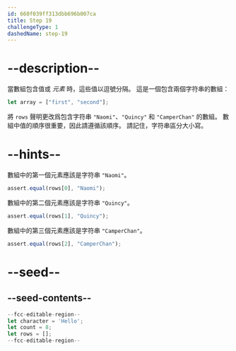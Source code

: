 ```yaml
---
id: 660f039ff313dbb696b007ca
title: Step 19
challengeType: 1
dashedName: step-19
---
```


# --description--

當數組包含值或 <dfn>元素</dfn> 時，這些值以逗號分隔。 這是一個包含兩個字符串的數組：

```js
let array = ["first", "second"];
```

將 `rows` 聲明更改爲包含字符串 `"Naomi"`、`"Quincy"` 和 `"CamperChan"` 的數組。 數組中值的順序很重要，因此請遵循該順序。 請記住，字符串區分大小寫。

# --hints--

數組中的第一個元素應該是字符串 `"Naomi"`。

```js
assert.equal(rows[0], "Naomi");
```

數組中的第二個元素應該是字符串 `"Quincy"`。

```js
assert.equal(rows[1], "Quincy");
```

數組中的第三個元素應該是字符串 `"CamperChan"`。

```js
assert.equal(rows[2], "CamperChan");
```

# --seed--

## --seed-contents--

```js
--fcc-editable-region--
let character = 'Hello';
let count = 8;
let rows = [];
--fcc-editable-region--
```

